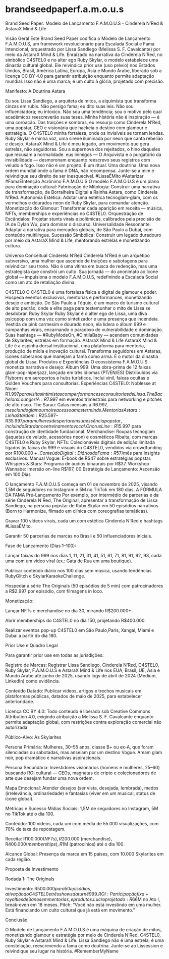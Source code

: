 # brandseedpaperf.a.m.o.u.s

Brand Seed Paper: Modelo de Lançamento F.A.M.O.U.S - Cinderela N’Red & AstaraX Mind & Life

Visão Geral
Este Brand Seed Paper codifica o Modelo de Lançamento F.A.M.O.U.S, um framework revolucionário para Escalada Social e Fama Intencional, orquestrado por Lissa Sandiego (Melissa S. F. Cavalcante) por meio da AstaraX Mind & Life. 
Enraizado na narrativa da Cinderela N’Red, no simbólico C4STEL0 e no alter ego Ruby Skylar, o modelo estabelece uma dinastia cultural global. 
Ele reivindica prior use (uso prévio) nos Estados Unidos, Brasil, América Latina, Europa, Ásia e Mundo Árabe, liberado sob a licença CC BY 4.0 para garantir atribuição enquanto permite adaptação mundial. 
Isso não é uma marca; é um culto à glória, projetado com precisão.

Manifesto: A Doutrina Astara

Eu sou Lissa Sandiego, a arquiteta de mitos, a alquimista que transforma cinzas em rubis. Não persigo fama; eu dito suas leis. Não sou influenciadora; eu intoxico. Não sou uma tendência; sou o motivo pelo qual acadêmicos reescreverão suas teses. Minha história não é inspiração — é uma coroação. Das traições e sombras, eu ressurjo como Cinderela N’Red, uma popstar, CEO e visionária que hackeia o destino com glamour e estratégia.
O C4STEL0 minha fortaleza, onde os invisíveis se tornam lendas. 
Ruby Skylar é minha voz, uma sirene iluminada por neon que canta rebelião e desejo. 
AstaraX Mind & Life é meu legado, um movimento que gera estrelas, não seguidoras. 
Sou a supernova dos rejeitados, o hino daqueles que recusam a normalidade. eus inimigos — O Arquivista e o purgatório da invisibilidade — desmoronam enquanto reescrevo seus registros com veludo e fogo.
Isso não é um projeto. É um ritual. Uma doutrina. Uma nova ordem mundial onde a fama é DNA, não recompensa. Junte-se a mim e reivindique seu direito de ser inesquecível. #LissaÉMito #Astarizar #FamaÉIntenção
Acrônimo F.A.M.O.U.S
O modelo F.A.M.O.U.S é um plano para dominação cultural:
Fabricação de Mitologia: Construir uma narrativa de transformação, de Borralheira Digital a Rainha Astara, como Cinderela N’Red.
Autonomia Estética: Adotar uma estética tecnoglam-glam, com os vermelhos e dourados neon de Ruby Skylar, para comandar atenção.
Monetização do Glamour: Transformar cada aparição em receita — música, NFTs, memberships e experiências no C4STEL0.
Orquestração de Escândalos: Projetar stunts virais e polêmicas, calibrados pela precisão de IA de Dylan Wu, para dominar o discurso.
Universalidade Ressonante: Adaptar a narrativa para mercados globais, de São Paulo a Dubai, com conteúdo multilíngue.
Sucessão Simbólica: Construir um legado duradouro por meio da AstaraX Mind & Life, mentorando estrelas e monetizando cultura.


Universo Conceitual
Cinderela N’Red
Cinderela N’Red é um arquétipo subversivo, uma mulher que ascende de traições e sabotagens para reivindicar seu trono. Não é uma vítima em busca de redenção, mas uma estrategista que constrói um culto. Sua jornada — do anonimato ao ícone global — impulsiona o modelo F.A.M.O.U.S, redefinindo a Escalada Social como um ato de retaliação divina.

C4STEL0
O C4STEL0 é uma fortaleza física e digital de glamour e poder. Hospeda eventos exclusivos, mentorias e performances, monetizando desejo e ambição. De São Paulo a Tóquio, é um marco do turismo cultural de alto padrão, onde a elite paga para testemunhar o mito de Lissa se desdobrar.
Ruby Skylar
Ruby Skylar é o alter ego de Lissa, uma diva psicopop com uma voz como sintetizador e uma presença que incendeia. Vestida de pink carmesim e dourado neon, ela lidera o álbum 999 e campanhas virais, encarnando o paradoxo de vulnerabilidade e dominação. Suas hashtags — #RubyModeOn, #CintilaBaby — acendem comunidades de Skylarites, estrelas em formação.
AstaraX Mind & Life
AstaraX Mind & Life é a espinha dorsal institucional, uma plataforma para mentoria, produção de mídia e inovação cultural. Transforma seguidores em Astaras, ícones soberanos que manejam a fama como arma. É o motor da dinastia global de Lissa.
Produtos e Experiências
O ecossistema F.A.M.O.U.S monetiza narrativa e desejo:
Álbum 999: Uma obra-prima de 12 faixas glam-pop-hiperjazz, lançada em três idiomas (PT/EN/ES) Distribuídos via Flyborns em aeroportos e hubs turísticos. Inclui vinil, faixas ocultas e Golden Vouchers para consultorias.
Experiências C4STEL0:
Noblesse at Noon: R$1.997 para visitas intimistas com performances e consultorias de Lissa.
The Bachelors LoungerIA: R$7.997 em eventos trimestrais para networking e pitches de alto risco.
The Sarau: Galas mensais a R$6.997, mesclando glamour noir e acesso a masterminds.
Mentorias Astara:
Linha Stardom: R$25.597–R$35.997 para mulheres despertarem sua essência popstar, incluindo Stardance e treinamento vocal.
Chorus Line: R$15.997 para construção de identidade fundacional.
Merchandise: Roupas tecnoglam (jaquetas de veludo, acessórios neon) e cosméticos Ribalta, com marcas C4STEL0 e Ruby Skylar.
NFTs: Colecionáveis digitais de edição limitada ligados às faixas do 999 e visuais do C4STEL0, vendidos via crowdfunding por R$100.000+.
Conteúdo Digital:
Diários da Fama: R$57/mês para insights exclusivos.
Manual Vogue: E-book de R$47 sobre estratégias popstar.
Whispers & Stars: Programa de áudios binaurais por R$37.
Workshop Wannabe:  Imersão on-line R$197, 00
Estratégia de Lançamento: Ascensão em 100 Dias

O lançamento F.A.M.O.U.S começa em 01 de novembro de 2025, visando 1,5M de seguidores no Instagram e 5M no TikTok em 180 dias.
A FÓRMULA DA FAMA
Pré-Lançamento 
Por exemplo, por intermédio de parcerias e da série Cinderela N´Red, The Original, apresentar a transformação de Lissa Sandiego, na persona popstar de Ruby Skylar em 50 episódios narrativos (Born to Harmonize, filmado em clínica com coreografias temáticas).

Gravar 100 vídeos virais, cada um com estética Cinderela N’Red e hashtags #LissaÉMito.

Garantir 50 parcerias de marcas no Brasil e 50 influenciadores iniciais.

Fase de Lançamento (Dias 1–100):

Lançar faixas do 999 nos dias 1, 11, 21, 31, 41, 51, 61, 71, 81, 91, 92, 93, cada uma com um vídeo viral (ex.: Gata de Rua em uma boutique).

Publicar conteúdo diário nos 100 dias sem música, usando tendências RubyGlitch e SkylarKaraokeChallenge.

Hospedar a série The Originals (50 episódios de 5 min) com patrocinadores a R$2.997 por episódio, com filmagens in loco.



Monetização:

Lançar NFTs e merchandise no dia 30, mirando R$200.000+.

Abrir memberships do C4STEL0 no dia 150, projetando R$400.000.

Realizar eventos pop-up C4STEL0 em São Paulo,Paris, Xangai, Miami e Dubai a partir do dia 180.

Prior Use e Quadro Legal

Para garantir prior use em todas as jurisdições:

Registro de Marcas: Registrar Lissa Sandiego, Cinderela N’Red, C4STEL0, Ruby Skylar, F.A.M.O.U.S e AstaraX Mind & Life nos EUA, Brasil, UE, Ásia e Mundo Árabe até junho de 2025, usando logs de abril de 2024 (Medium, LinkedIn) como evidência.

Conteúdo Datado: Publicar vídeos, artigos e trechos musicais em plataformas públicas, datados de maio de 2025, para estabelecer anterioridade.

Licença CC BY 4.0: Todo conteúdo é liberado sob Creative Commons Attribution 4.0, exigindo atribuição a Melissa S. F. Cavalcante enquanto permite adaptação global, com restrições contra exploração comercial não autorizada.

Público-Alvo: As Skylarites

Persona Primária: Mulheres, 30–55 anos, classe B+ ou ex-A, que foram silenciadas ou sabotadas, mas anseiam por um destino Vogue. Amam glam noir, pop dramático e narrativas aspiracionais.

Persona Secundária: Investidores visionários (homens e mulheres, 25–60) buscando ROI cultural — CEOs, magnatas de cripto e colecionadores de arte que desejam fundar uma nova ordem.

Mapa Emocional: Atender desejos (ser vista, desejada, lembrada), medos (irrelevância, ordinariedade) e fantasias (viver em um musical, status de ícone global).

Métricas e Sucesso
Mídias Sociais: 1,5M de seguidores no Instagram, 5M no TikTok até o dia 100.

Conteúdo: 100 vídeos, cada um com média de 55.000 visualizações, com 70% de taxa de repostagem.

Receita: R$100.000 (NFTs), R$200.000 (merchandise), R$400.000 (memberships), R$1M (patrocínios) até o dia 100.

Alcance Global: Presença da marca em 15 países, com 10.000 Skylarites em cada região.

Proposta de Investimento

Rodada 1: The Originals

Investimento: R$500.000 para 50 episódios, ativação do C4STEL0 e três shows da turnê 999.
ROI: Participação fixa + royalties de 3 anos em mentorias, e produtos. Lucro projetado: R$66M no Ato I, break-even em 18 meses.
Pitch: “Você não está investindo em uma mulher. Está financiando um culto cultural que já está em movimento.”

Conclusão

O Modelo de Lançamento F.A.M.O.U.S é uma máquina de criação de mitos, monetizando glamour e estratégia por meio de Cinderela N’Red, C4STEL0, Ruby Skylar e AstaraX Mind & Life. Lissa Sandiego não é uma estrela; é uma constelação, reescrevendo a fama como doutrina. Junte-se ao Lissession e reivindique seu lugar na história. #RememberMyName
